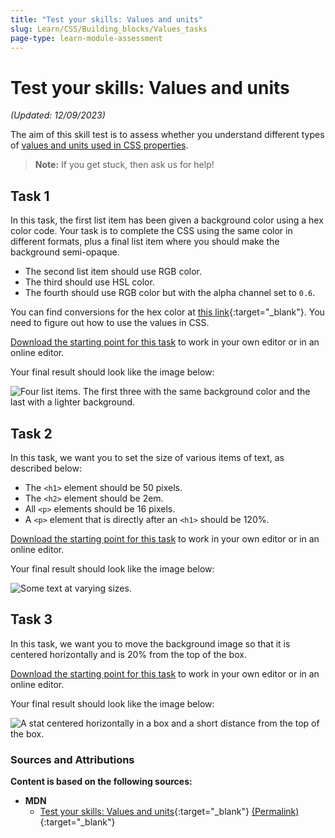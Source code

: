```yaml
---
title: "Test your skills: Values and units"
slug: Learn/CSS/Building_blocks/Values_tasks
page-type: learn-module-assessment
---
```


# Test your skills: Values and units

_(Updated: 12/09/2023)_

The aim of this skill test is to assess whether you understand different types of [values and units used in CSS properties](../../resources/css_building_blocks/values_and_units/index.md).

> **Note:** If you get stuck, then ask us for help!

## Task 1

In this task, the first list item has been given a background color using a hex color code. Your task is to complete the CSS using the same color in different formats, plus a final list item where you should make the background semi-opaque.

- The second list item should use RGB color.
- The third should use HSL color.
- The fourth should use RGB color but with the alpha channel set to `0.6`.

You can find conversions for the hex color at [this link](https://convertingcolors.com/hex-color-86DEFA.html){:target="_blank"}. You need to figure out how to use the values in CSS.

[Download the starting point for this task](assets/color-download.html) to work in your own editor or in an online editor.

Your final result should look like the image below:

![Four list items. The first three with the same background color and the last with a lighter background.](assets/mdn-value-color.png)

## Task 2

In this task, we want you to set the size of various items of text, as described below:

- The `<h1>` element should be 50 pixels.
- The `<h2>` element should be 2em.
- All `<p>` elements should be 16 pixels.
- A `<p>` element that is directly after an `<h1>` should be 120%.

[Download the starting point for this task](assets/length-download.html) to work in your own editor or in an online editor.

Your final result should look like the image below:

![Some text at varying sizes.](assets/mdn-value-length.png)

## Task 3

In this task, we want you to move the background image so that it is centered horizontally and is 20% from the top of the box.

[Download the starting point for this task](assets/position-download.html) to work in your own editor or in an online editor.

Your final result should look like the image below:

![A stat centered horizontally in a box and a short distance from the top of the box.](assets/mdn-value-position.png)

### Sources and Attributions

  **Content is based on the following sources:**

  - **MDN**
    - [Test your skills: Values and units](https://developer.mozilla.org/en-US/docs/Learn/CSS/Building_blocks/Values_tasks){:target="_blank"} [(Permalink)](https://github.com/mdn/content/blob/6dc60c265c35440871208490fa8924e4696f5610/files/en-us/learn/css/building_blocks/values_tasks/index.md){:target="_blank"}